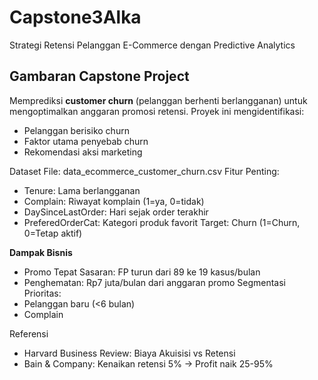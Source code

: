 # Capstone3Alka
Strategi Retensi Pelanggan E-Commerce dengan Predictive Analytics

## Gambaran Capstone Project  
Memprediksi **customer churn** (pelanggan berhenti berlangganan) untuk mengoptimalkan anggaran promosi retensi. Proyek ini mengidentifikasi:  
- Pelanggan berisiko churn  
- Faktor utama penyebab churn  
- Rekomendasi aksi marketing

Dataset
File: data_ecommerce_customer_churn.csv
Fitur Penting:
- Tenure: Lama berlangganan
- Complain: Riwayat komplain (1=ya, 0=tidak)
- DaySinceLastOrder: Hari sejak order terakhir
- PreferedOrderCat: Kategori produk favorit
Target: Churn (1=Churn, 0=Tetap aktif)

**Dampak Bisnis**
- Promo Tepat Sasaran: FP turun dari 89 ke 19 kasus/bulan
- Penghematan: Rp7 juta/bulan dari anggaran promo
Segmentasi Prioritas:
- Pelanggan baru (<6 bulan)
- Complain

Referensi
- Harvard Business Review: Biaya Akuisisi vs Retensi
- Bain & Company: Kenaikan retensi 5% → Profit naik 25-95%

